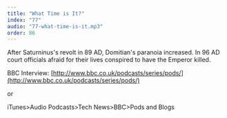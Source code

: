 ```yaml
---
title: "What Time is It?"
index: "77"
audio: "77-what-time-is-it.mp3"
order: 86
---
```


After Saturninus's revolt in 89 AD, Domitian's paranoia increased. In 96 AD court officials afraid for their lives conspired to have the Emperor killed.

BBC Interview: [http://www.bbc.co.uk/podcasts/series/pods/](http://www.bbc.co.uk/podcasts/series/pods/)

or

iTunes>Audio Podcasts>Tech News>BBC>Pods and Blogs
